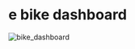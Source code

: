 # e bike dashboard

![bike_dashboard](https://github.com/user-attachments/assets/888d3376-7e41-4d03-8e86-7f7303b963ac)
